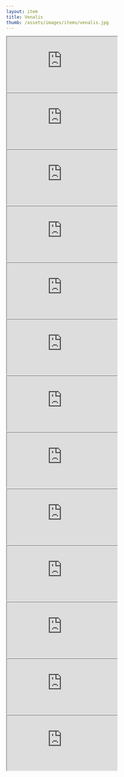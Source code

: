 ```yaml
---
layout: item
title: Venalis
thumb: /assets/images/items/venalis.jpg
---
```

<iframe src="http://magic-items.herokuapp.com/item/embed/hk622bd"></iframe>
<iframe src="http://magic-items.herokuapp.com/item/embed/7w3hzfh"></iframe>
<iframe src="http://magic-items.herokuapp.com/item/embed/dq2x5x4"></iframe>
<iframe src="http://magic-items.herokuapp.com/item/embed/jm5v72x"></iframe>
<iframe src="http://magic-items.herokuapp.com/item/embed/2wbmuit"></iframe>

<iframe src="http://magic-items.herokuapp.com/item/embed/czjqcs5"></iframe>
<iframe src="http://magic-items.herokuapp.com/item/embed/vn52vsy"></iframe>
<iframe src="http://magic-items.herokuapp.com/item/embed/3m6q3td"></iframe>
<iframe src="http://magic-items.herokuapp.com/item/embed/t5d3anp"></iframe>
<iframe src="http://magic-items.herokuapp.com/item/embed/uiqonx2"></iframe>

<iframe src="http://magic-items.herokuapp.com/item/embed/aqbg4fv"></iframe>
<iframe src="http://magic-items.herokuapp.com/item/embed/45d7bv3"></iframe>
<iframe src="http://magic-items.herokuapp.com/item/embed/mcadkui"></iframe>
